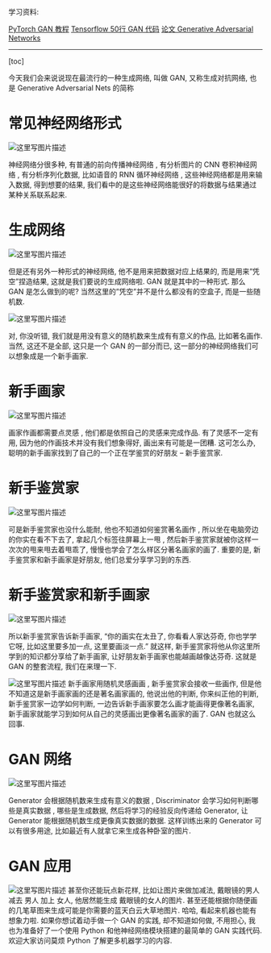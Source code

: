 学习资料:

[PyTorch GAN 教程](https://morvanzhou.github.io/tutorials/machine-learning/torch/4-06-GAN/)
[Tensorflow 50行 GAN 代码](https://github.com/MorvanZhou/Tensorflow-Tutorial/blob/master/tutorial-contents/406_GAN.py)
[论文 Generative Adversarial Networks](https://arxiv.org/abs/1406.2661)


----------
[toc]

今天我们会来说说现在最流行的一种生成网络, 叫做 GAN, 又称生成对抗网络, 也是 Generative Adversarial Nets 的简称

# 常见神经网络形式
![这里写图片描述](https://morvanzhou.github.io/static/results/ML-intro/gan2.png)

神经网络分很多种, 有普通的前向传播神经网络 , 有分析图片的 CNN 卷积神经网络 , 有分析序列化数据, 比如语音的 RNN 循环神经网络 , 这些神经网络都是用来输入数据, 得到想要的结果, 我们看中的是这些神经网络能很好的将数据与结果通过某种关系联系起来.

# 生成网络
![这里写图片描述](https://morvanzhou.github.io/static/results/ML-intro/gan3.png)

但是还有另外一种形式的神经网络, 他不是用来把数据对应上结果的, 而是用来”凭空”捏造结果, 这就是我们要说的生成网络啦. GAN 就是其中的一种形式. 那么 GAN 是怎么做到的呢? 当然这里的”凭空”并不是什么都没有的空盒子, 而是一些随机数.

![这里写图片描述](https://morvanzhou.github.io/static/results/ML-intro/gan4.png)

对, 你没听错, 我们就是用没有意义的随机数来生成有有意义的作品, 比如著名画作. 当然, 这还不是全部, 这只是一个 GAN 的一部分而已, 这一部分的神经网络我们可以想象成是一个新手画家.

# 新手画家
![这里写图片描述](https://morvanzhou.github.io/static/results/ML-intro/gan5.png)

画家作画都需要点灵感 , 他们都是依照自己的灵感来完成作品. 有了灵感不一定有用, 因为他的作画技术并没有我们想象得好, 画出来有可能是一团糟. 这可怎么办, 聪明的新手画家找到了自己的一个正在学鉴赏的好朋友 – 新手鉴赏家.

# 新手鉴赏家
![这里写图片描述](https://morvanzhou.github.io/static/results/ML-intro/gan6.png)

可是新手鉴赏家也没什么能耐, 他也不知道如何鉴赏著名画作 , 所以坐在电脑旁边的你实在看不下去了, 拿起几个标签往屏幕上一甩 , 然后新手鉴赏家就被你这样一次次的甩来甩去着甩乖了, 慢慢也学会了怎么样区分著名画家的画了. 重要的是, 新手鉴赏家和新手画家是好朋友, 他们总爱分享学习到的东西.

# 新手鉴赏家和新手画家
![这里写图片描述](https://morvanzhou.github.io/static/results/ML-intro/gan7.png)

所以新手鉴赏家告诉新手画家, “你的画实在太丑了, 你看看人家达芬奇, 你也学学它呀, 比如这里要多加一点, 这里要画淡一点.” 就这样, 新手鉴赏家将他从你这里所学到的知识都分享给了新手画家, 让好朋友新手画家也能越画越像达芬奇. 这就是 GAN 的整套流程, 我们在来理一下.

![这里写图片描述](https://morvanzhou.github.io/static/results/ML-intro/gan8.png)
新手画家用随机灵感画画 , 新手鉴赏家会接收一些画作, 但是他不知道这是新手画家画的还是著名画家画的, 他说出他的判断, 你来纠正他的判断, 新手鉴赏家一边学如何判断, 一边告诉新手画家要怎么画才能画得更像著名画家, 新手画家就能学习到如何从自己的灵感画出更像著名画家的画了. GAN 也就这么回事.

# GAN 网络
![这里写图片描述](https://morvanzhou.github.io/static/results/ML-intro/gan9.png)

Generator 会根据随机数来生成有意义的数据 , Discriminator 会学习如何判断哪些是真实数据 , 哪些是生成数据, 然后将学习的经验反向传递给 Generator, 让 Generator 能根据随机数生成更像真实数据的数据. 这样训练出来的 Generator 可以有很多用途, 比如最近有人就拿它来生成各种卧室的图片.

# GAN 应用
![这里写图片描述](https://morvanzhou.github.io/static/results/ML-intro/gan10.png)
甚至你还能玩点新花样, 比如让图片来做加减法, 戴眼镜的男人 减去 男人 加上 女人, 他居然能生成 戴眼镜的女人的图片. 甚至还能根据你随便画的几笔草图来生成可能是你需要的蓝天白云大草地图片. 哈哈, 看起来机器也能有想象力啦. 如果你想试着动手做一个 GAN 的实践, 却不知道如何做, 不用担心, 我也为准备好了一个使用 Python 和他神经网络模块搭建的最简单的 GAN 实践代码. 欢迎大家访问莫烦 Python 了解更多机器学习的内容.
